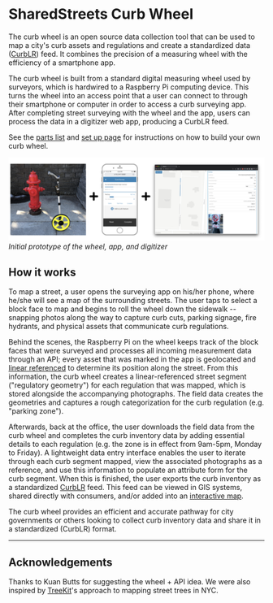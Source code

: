 # SharedStreets Curb Wheel

The curb wheel is an open source data collection tool that can be used to map a city's curb assets and regulations and create a standardized data ([CurbLR](https://www.curblr.org/)) feed. It combines the precision of a measuring wheel with the efficiency of a smartphone app.

The curb wheel is built from a standard digital measuring wheel used by surveyors, which is hardwired to a Raspberry Pi computing device. This turns the wheel into an access point that a user can connect to through their smartphone or computer in order to access a curb surveying app. After completing street surveying with the wheel and the app, users can process the data in a digitizer web app, producing a CurbLR feed.

See the [parts list](/PARTS.md) and [set up page](/SETUP.md) for instructions on how to build your own curb wheel.

![](/images/wheel_app_digitizer.png)
*Initial prototype of the wheel, app, and digitizer*

## How it works

To map a street, a user opens the surveying app on his/her phone, where he/she will see a map of the surrounding streets. The user taps to select a block face to map and begins to roll the wheel down the sidewalk -- snapping photos along the way to capture curb cuts, parking signage, fire hydrants, and physical assets that communicate curb regulations.

Behind the scenes, the Raspberry Pi on the wheel keeps track of the block faces that were surveyed and processes all incoming measurement data through an API; every asset that was marked in the app is geolocated and [linear referenced](https://medium.com/sharedstreets/how-the-sharedstreets-referencing-system-works-2097b0d61b52) to determine its position along the street. From this information, the curb wheel creates a linear-referenced street segment ("regulatory geometry") for each regulation that was mapped, which is stored alongside the accompanying photographs. The field data creates the geometries and captures a rough categorization for the curb regulation (e.g. "parking zone").

Afterwards, back at the office, the user downloads the field data from the curb wheel and completes the curb inventory data by adding essential details to each regulation (e.g. the zone is in effect from 9am-5pm, Monday to Friday). A lightweight data entry interface enables the user to iterate through each curb segment mapped, view the associated photographs as a reference, and use this information to populate an attribute form for the curb segment. When this is finished, the user exports the curb inventory as a standardized [CurbLR](https://www.curblr.org/) feed. This feed can be viewed in GIS systems, shared directly with consumers, and/or added into an [interactive map](https://www.curblr.org/).

The curb wheel provides an efficient and accurate pathway for city governments or others looking to collect curb inventory data and share it in a standardized (CurbLR) format.

------

## Acknowledgements

Thanks to Kuan Butts for suggesting the wheel + API idea. We were also inspired by [TreeKit](http://treekit.org/)'s approach to mapping street trees in NYC.
